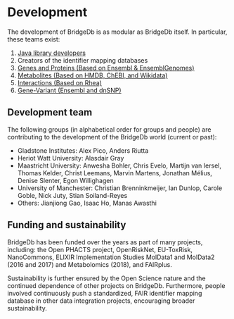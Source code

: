 # Development

The development of BridgeDb is as modular as BridgeDb itself. In particular, these teams exist:

1. [Java library developers](https://github.com/bridgedb/BridgeDb)
2. Creators of the identifier mapping databases
  1. [Genes and Proteins (Based on Ensembl & EnsemblGenomes)](https://github.com/bridgedb/BioMartScript)
  2. [Metabolites (Based on HMDB, ChEBI, and Wikidata)](https://github.com/bridgedb/create-bridgedb-metabolites)
  3. [Interactions (Based on Rhea)](https://github.com/bridgedb/InteractionDB)
  4. [Gene-Variant (Ensembl and dnSNP)](https://github.com/BiGCAT-UM/BridgeDbVariantDatabase)

## Development team

The following groups (in alphabetical order for groups and people) are contributing to the development of the BridgeDb world (current or past):

 * Gladstone Institutes: Alex Pico, Anders Riutta
 * Heriot Watt University: Alasdair Gray
 * Maastricht University: Anwesha Bohler, Chris Evelo, Martijn van Iersel,  Thomas Kelder, Christ Leemans, Marvin Martens, Jonathan Mélius, Denise Slenter, Egon Willighagen
 * University of Manchester: Christian Brenninkmeijer, Ian Dunlop, Carole Goble, Nick Juty, Stian Soiland-Reyes
 * Others:  Jianjiong Gao, Isaac Ho, Manas Awasthi

## Funding and sustainability

BridgeDb has been funded over the years as part of many projects, including: the Open PHACTS project, OpenRiskNet,
EU-ToxRisk, NanoCommons, ELIXIR Implementation Studies MolData1 and MolData2 (2016 and 2017) and
Metabolomics (2018), and FAIRplus. 

Sustainability is further ensured by the Open Science nature and the continued dependence of other projects on
BridgeDb. Furthermore, people involved continuously push a standardized, FAIR identifier mapping database in
other data integration projects, encouraging broader sustainability.
